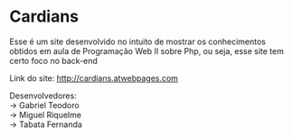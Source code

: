 # Cardians
Esse é um site desenvolvido no intuito de mostrar os conhecimentos obtidos em aula de Programação Web II sobre Php, ou seja, esse site tem certo foco no back-end

Link do site:
http://cardians.atwebpages.com

Desenvolvedores:<br>
  -> Gabriel Teodoro<br>
  -> Miguel Riquelme<br>
  -> Tabata Fernanda
